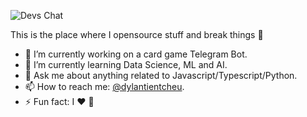 <img src="https://img.shields.io/badge/Dylan%20Tientcheu-orange?style=for-the-badge&logo=github"
         alt="Devs Chat">


This is the place where I opensource stuff and break things :rofl:

- 🔭 I’m currently working on a card game Telegram Bot.
- 🌱 I’m currently learning Data Science, ML and AI.
- 💬 Ask me about anything related to Javascript/Typescript/Python.
- 📫 How to reach me: [@dylantientcheu](https://twitter.com/dylantientcheu).
- ⚡ Fun fact: I :heart: :basketball:
